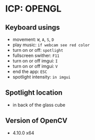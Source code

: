 # ICP: OPENGL

## Keyboard usings

* movement: `W`, `A`, `S`, `D`
* play music: `if webcam see red color`
* turn on or off: `spotlight`
* fullscreen swither: `F11`
* turn on or off imgui: `I`
* turn on or off imgui: `V`
* end the app: `ESC`
* spotlight intensity: `in imgui`

## Spotlight location

* in back of the glass cube

## Version of OpenCV

* 4.10.0 x64
